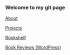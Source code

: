 ### Welcome to my git page 

[About](about.md)

[Projects](projects.md)

[Bookshelf](bookshelf.md)

[Book Reviews (WordPress)](bookreviews.md)


